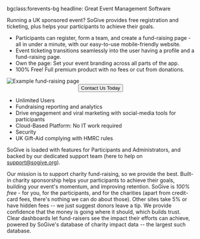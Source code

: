 bgclass:forevents-bg
headline: Great Event Management Software

Running a UK sponsored event? SoGive provides free registration and ticketing, plus helps your participants to achieve their goals.

- Participants can register, form a team, and create a fund-raising page - all in under a minute, with our easy-to-use mobile-friendly website. 
- Event ticketing transitions seamlessly into the user having a profile and a fund-raising page.
- Own the page: Set your event branding across all parts of the app.
- 100% Free! Full premium product with no fees or cut from donations.

<img src='/img/screenshots/kiltwalk-fundraiser.jpg' class='img-thumbnail pull-right' style='max-width:50%;' title='Example fund-raising page' >

<center>
	<button class="btn btn-primary btn-lg CTA" data-toggle="modal" data-target="#CTAModal">Contact Us Today</button>
</center>

 - Unlimited Users  
 - Fundraising reporting and analytics
 - Drive engagement and viral marketing with social-media tools for participants
 - Cloud-Based Platform: No IT work required
 - Security
 - UK Gift-Aid complying with HMRC rules

SoGive is loaded with features for Participants and Administrators, and backed by our dedicated support team (here to help on support@sogive.org).

Our mission is to support charity fund-raising, so we provide the best. 
Built-in charity sponsorship helps your participants to achieve their goals, building your event's momentum, and improving retention.
SoGive is *100% free* - for you, for the participants, and for the charities (apart from credit-card fees, there's nothing we can do about those). Other sites take 5% or have hidden fees -- we just suggest donors leave a tip.
We provide confidence that the money is going where it should, which builds trust.
Clear dashboards let fund-raisers see the impact their efforts can achieve, powered by SoGive's database of charity impact data -- the largest such database.
